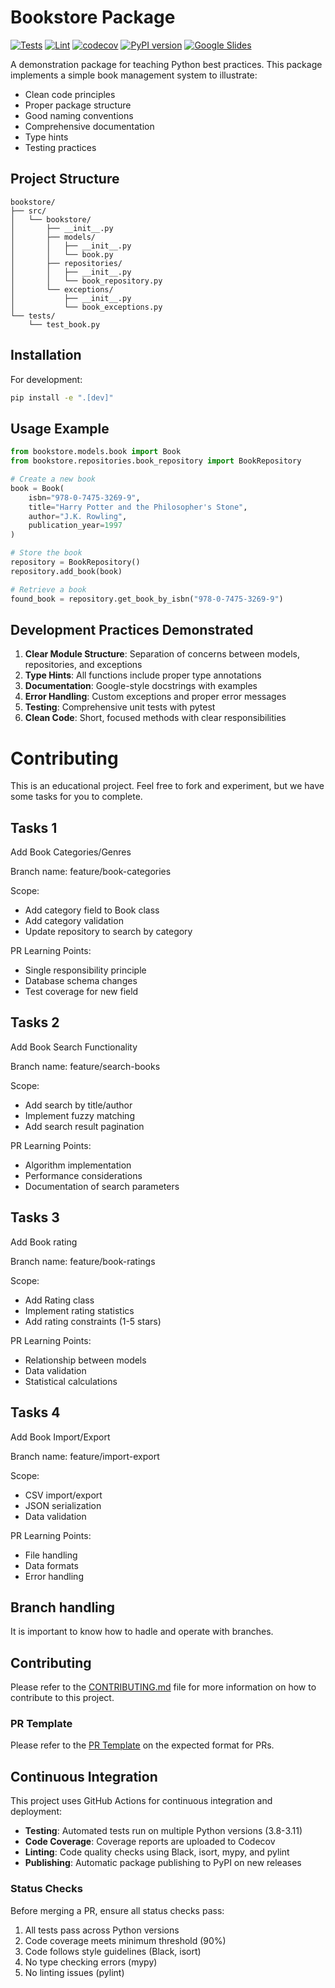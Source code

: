 # Bookstore Package

[![Tests](https://github.com/zbmed-semtec/RSE_good_practices/actions/workflows/test.yml/badge.svg)](https://github.com/zbmed-semtec/RSE_good_practices/actions/workflows/test.yml)
[![Lint](https://github.com/zbmed-semtec/RSE_good_practices/actions/workflows/lint.yml/badge.svg)](https://github.com/zbmed-semtec/RSE_good_practices/actions/workflows/lint.yml)
[![codecov](https://codecov.io/gh/rohitharavinder/RSE_good_practices/graph/badge.svg?token=JJS8D0RHLW)](https://codecov.io/gh/rohitharavinder/RSE_good_practices)
[![PyPI version](https://badge.fury.io/py/zbmed-bookstore.svg)](https://badge.fury.io/py/zbmed-bookstore)
[![Google Slides](https://img.shields.io/badge/Presentation-Mini%20Hackathon-purple)](https://docs.google.com/presentation/d/1ezF3WL1kR0J2lEt98TTzusaUBnCQYRoiEwdxfzzmKTo/preview)  


A demonstration package for teaching Python best practices. This package implements a simple book management system to illustrate:

- Clean code principles
- Proper package structure
- Good naming conventions
- Comprehensive documentation
- Type hints
- Testing practices

## Project Structure

```
bookstore/
├── src/
│   └── bookstore/
│       ├── __init__.py
│       ├── models/
│       │   ├── __init__.py
│       │   └── book.py
│       ├── repositories/
│       │   ├── __init__.py
│       │   └── book_repository.py
│       └── exceptions/
│           ├── __init__.py
│           └── book_exceptions.py
└── tests/
    └── test_book.py
```

## Installation

For development:
```bash
pip install -e ".[dev]"
```

## Usage Example

```python
from bookstore.models.book import Book
from bookstore.repositories.book_repository import BookRepository

# Create a new book
book = Book(
    isbn="978-0-7475-3269-9",
    title="Harry Potter and the Philosopher's Stone",
    author="J.K. Rowling",
    publication_year=1997
)

# Store the book
repository = BookRepository()
repository.add_book(book)

# Retrieve a book
found_book = repository.get_book_by_isbn("978-0-7475-3269-9")
```

## Development Practices Demonstrated

1. **Clear Module Structure**: Separation of concerns between models, repositories, and exceptions
2. **Type Hints**: All functions include proper type annotations
3. **Documentation**: Google-style docstrings with examples
4. **Error Handling**: Custom exceptions and proper error messages
5. **Testing**: Comprehensive unit tests with pytest
6. **Clean Code**: Short, focused methods with clear responsibilities

# Contributing

This is an educational project. Feel free to fork and experiment, but we have some tasks for you to complete.

## Tasks 1
Add Book Categories/Genres

Branch name: feature/book-categories

Scope:
- Add category field to Book class
- Add category validation
- Update repository to search by category

PR Learning Points:
- Single responsibility principle
- Database schema changes
- Test coverage for new field

## Tasks 2
Add Book Search Functionality

Branch name: feature/search-books

Scope:
- Add search by title/author
- Implement fuzzy matching
- Add search result pagination

PR Learning Points:
- Algorithm implementation
- Performance considerations
- Documentation of search parameters

## Tasks 3
Add Book rating

Branch name: feature/book-ratings

Scope:
- Add Rating class
- Implement rating statistics
- Add rating constraints (1-5 stars)

PR Learning Points:
- Relationship between models
- Data validation
- Statistical calculations

## Tasks 4
Add Book Import/Export

Branch name: feature/import-export

Scope:
- CSV import/export
- JSON serialization
- Data validation

PR Learning Points:
- File handling
- Data formats
- Error handling

## Branch handling
It is important to know how to hadle and operate with branches.

## Contributing
Please refer to the [CONTRIBUTING.md](CONTRIBUTING.md) file for more information on how to contribute to this project.

### PR Template
Please refer to the [PR Template](.github/pull_request_template.md) on the expected format for PRs.

## Continuous Integration

This project uses GitHub Actions for continuous integration and deployment:

- **Testing**: Automated tests run on multiple Python versions (3.8-3.11)
- **Code Coverage**: Coverage reports are uploaded to Codecov
- **Linting**: Code quality checks using Black, isort, mypy, and pylint
- **Publishing**: Automatic package publishing to PyPI on new releases

### Status Checks

Before merging a PR, ensure all status checks pass:
1. All tests pass across Python versions
2. Code coverage meets minimum threshold (90%)
3. Code follows style guidelines (Black, isort)
4. No type checking errors (mypy)
5. No linting issues (pylint)
